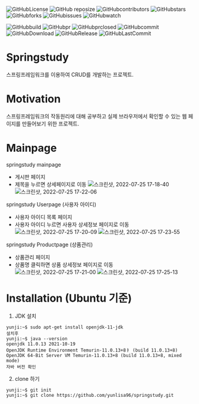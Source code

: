 ![GitHubLicense](https://img.shields.io/github/license/yunlisa96/springstudy)
![GitHub reposize](https://img.shields.io/github/repo-size/yunlisa96/springstudy)
![GitHubcontributors](https://img.shields.io/github/contributors/yunlisa96/springstudy)
![GitHubstars](https://img.shields.io/github/stars/yunlisa96/springstudy?style=social)
![GitHubforks](https://img.shields.io/github/forks/yunlisa96/springstudy?style=social)
![GitHubissues](https://img.shields.io/github/issues/yunlisa96/springstudy?style=social)
![GitHubwatch](https://img.shields.io/github/watchers/yunlisa96/springstudy?style=social)


![GitHubbuild](https://img.shields.io/github/workflow/status/yunlisa96/springstudy/Hamonize%20CI)
![GitHubpr](https://img.shields.io/github/issues-pr/yunlisa96/springstudy)
![GitHubprclosed](https://img.shields.io/github/issues-pr-closed/yunlisa96/springstudy)
![GitHubcommit](https://img.shields.io/github/commit-activity/m/yunlisa96/springstudy)
![GitHubDownload](https://img.shields.io/github/downloads/yunlisa96/springstudy/total)
![GitHubRelease](https://img.shields.io/github/v/release/yunlisa96/springstudy)
![GitHubLastCommit](https://img.shields.io/github/last-commit/yunlisa96/springstudy)


# Springstudy
스프링프레임워크를 이용하여 CRUD를 개발하는 프로젝트.

# Motivation
스프링프레임워크의 작동원리에 대해 공부하고 실제 브라우저에서 확인할 수 있는 웹 페이지를 만들어보기 위한 프로젝트.

# Mainpage 
springstudy mainpage 
+ 게시판 페이지
+ 제목을 누르면 상세페이지로 이동 
![스크린샷, 2022-07-25 17-18-40](https://user-images.githubusercontent.com/84042702/180731363-9b234dc3-338d-4a0c-adab-2dd108fdd891.png)
![스크린샷, 2022-07-25 17-22-06](https://user-images.githubusercontent.com/84042702/180732020-54faab68-7b48-43a7-971e-759dada2c099.png)





springstudy Userpage (사용자 아이디)
+ 사용자 아이디 목록 페이지
+ 사용자 아이디 누르면 사용자 상세정보 페이지로 이동
![스크린샷, 2022-07-25 17-20-09](https://user-images.githubusercontent.com/84042702/180731632-1ba86715-4224-4ccc-8727-70b72a7ecaee.png)
![스크린샷, 2022-07-25 17-23-55](https://user-images.githubusercontent.com/84042702/180732912-4275b6e1-4132-4c83-9b4f-18a4860f67c4.png)





springstudy Productpage (상품관리)
+ 상품관리 페이지 
+ 상품명 클릭하면 상품 상세정보 페이지로 이동 
![스크린샷, 2022-07-25 17-21-00](https://user-images.githubusercontent.com/84042702/180731806-31211685-29e4-48d8-bfdd-81c1914d693c.png)
![스크린샷, 2022-07-25 17-25-13](https://user-images.githubusercontent.com/84042702/180732573-2a5ee104-9120-4275-b548-af26a818bb4d.png)






# Installation (Ubuntu 기준)
1. JDK 설치
```
yunji:~$ sudo apt-get install openjdk-11-jdk
설치후
yunji:~$ java --version
openjdk 11.0.13 2021-10-19
OpenJDK Runtime Environment Temurin-11.0.13+8ㅑ (build 11.0.13+8)
OpenJDK 64-Bit Server VM Temurin-11.0.13+8 (build 11.0.13+8, mixed mode)
자바 버전 확인
```
2. clone 하기
```
yunji:~$ git init
yunji:~$ git clone https://github.com/yunlisa96/springstudy.git
```



